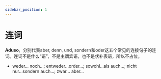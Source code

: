 ```yaml
---
sidebar_position: 1
---
```


# 连词

**Aduso**，分别代表aber, denn, und, sondern和oder这五个常见的连接句子的连词。连词不是什么“语”，不是主谓宾语，也不是状补表语，所以不占位。



* weder... noch...; entweder...order...; sowohl...als auch...; nicht nur...sondern auch...; zwar... aber...